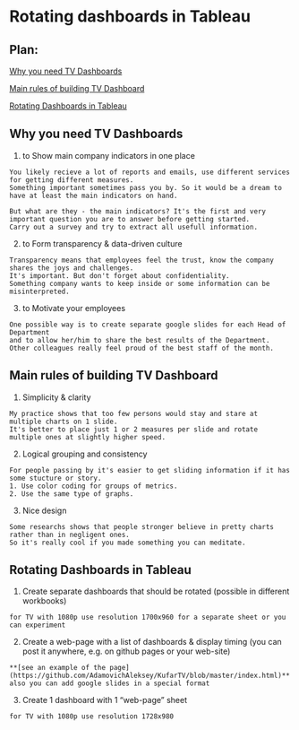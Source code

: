 # Rotating dashboards in Tableau

## Plan:

[Why you need TV Dashboards](#why-you-need-tv-dashboards)

[Main rules of building TV Dashboard](#main-rules-of-building-tv-dashboard)

[Rotating Dashboards in Tableau](#rotating-dashboards-in-tableau)


## Why you need TV Dashboards

1. to Show main company indicators in one place
```
You likely recieve a lot of reports and emails, use different services for getting different measures. 
Something important sometimes pass you by. So it would be a dream to have at least the main indicators on hand.

But what are they - the main indicators? It's the first and very important question you are to answer before getting started.
Сarry out a survey and try to extract all usefull information.
```

2. to Form transparency & data-driven culture
```
Transparency means that employees feel the trust, know the company shares the joys and challenges. 
It's important. But don't forget about confidentiality.
Something company wants to keep inside or some information can be misinterpreted.
```

3. to Motivate your employees
```
One possible way is to create separate google slides for each Head of Department 
and to allow her/him to share the best results of the Department. 
Other colleagues really feel proud of the best staff of the month.
```

## Main rules of building TV Dashboard

1. Simplicity & clarity
```
My practice shows that too few persons would stay and stare at multiple charts on 1 slide.
It's better to place just 1 or 2 measures per slide and rotate multiple ones at slightly higher speed.
```

2. Logical grouping and consistency
```
For people passing by it's easier to get sliding information if it has some stucture or story.
1. Use color coding for groups of metrics. 
2. Use the same type of graphs.
```

3. Nice design
```
Some researchs shows that people stronger believe in pretty charts rather than in negligent ones.
So it's really cool if you made something you can meditate.
```

## Rotating Dashboards in Tableau

1. Create separate dashboards that should be rotated (possible in different workbooks)
```
for TV with 1080р use resolution 1700х960 for a separate sheet or you can experiment
```

2. Create a web-page with a list of dashboards & display timing (you can post it anywhere, e.g. on github pages or your web-site)
```
**[see an example of the page](https://github.com/AdamovichAleksey/KufarTV/blob/master/index.html)**
also you can add google slides in a special format
```

3. Create 1 dashboard with 1 “web-page” sheet
```
for TV with 1080р use resolution 1728х980
```
